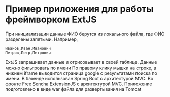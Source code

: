 # Пример приложения для работы фреймворком ExtJS
При инициализации данные ФИО берутся из локального файла, где ФИО разделены запятыми.
Например,
```
Иванов,Иван,Иванович
Петров,Петр,Петрович
```
ExtJS запрашивает данные и отрисовывает в своей таблице.
Данные можно фильтровать по имени
По правому клику мышки на строке, в нижнем iframe выводится страница google с результатами поиска по имени.
В бэкенде использован Spring Boot с архитектурой MVC.
Во фронте Free Sencha ExtensionJS с архитектурой MVC.
Приложение подготовлено в виде war файла для развертывания на Tomcat
